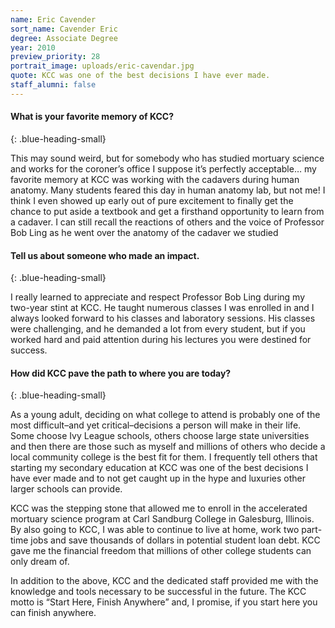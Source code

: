 ```yaml
---
name: Eric Cavender
sort_name: Cavender Eric
degree: Associate Degree
year: 2010
preview_priority: 28
portrait_image: uploads/eric-cavendar.jpg
quote: KCC was one of the best decisions I have ever made.
staff_alumni: false
---
```


#### What is your favorite memory of KCC?
{: .blue-heading-small}

This may sound weird, but for somebody who has studied mortuary science and works for the coroner’s office I suppose it’s perfectly acceptable… my favorite memory at KCC was working with the cadavers during human anatomy. Many students feared this day in human anatomy lab, but not me! I think I even showed up early out of pure excitement to finally get the chance to put aside a textbook and get a firsthand opportunity to learn from a cadaver. I can still recall the reactions of others and the voice of Professor Bob Ling as he went over the anatomy of the cadaver we studied

#### Tell us about someone who made an impact.
{: .blue-heading-small}

I really learned to appreciate and respect Professor Bob Ling during my two-year stint at KCC. He taught numerous classes I was enrolled in and I always looked forward to his classes and laboratory sessions. His classes were challenging, and he demanded a lot from every student, but if you worked hard and paid attention during his lectures you were destined for success.

#### How did KCC pave the path to where you are today?
{: .blue-heading-small}

As a young adult, deciding on what college to attend is probably one of the most difficult–and yet critical–decisions a person will make in their life. Some choose Ivy League schools, others choose large state universities and then there are those such as myself and millions of others who decide a local community college is the best fit for them. I frequently tell others that starting my secondary education at KCC was one of the best decisions I have ever made and to not get caught up in the hype and luxuries other larger schools can provide.

KCC was the stepping stone that allowed me to enroll in the accelerated mortuary science program at Carl Sandburg College in Galesburg, Illinois. By also going to KCC, I was able to continue to live at home, work two part-time jobs and save thousands of dollars in potential student loan debt. KCC gave me the financial freedom that millions of other college students can only dream of.

In addition to the above, KCC and the dedicated staff provided me with the knowledge and tools necessary to be successful in the future. The KCC motto is “Start Here, Finish Anywhere” and, I promise, if you start here you can finish anywhere.
